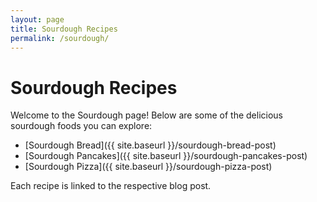 ```yaml
---
layout: page
title: Sourdough Recipes
permalink: /sourdough/
---
```


# Sourdough Recipes

Welcome to the Sourdough page! Below are some of the delicious sourdough foods you can explore:

- [Sourdough Bread]({{ site.baseurl }}/sourdough-bread-post)
- [Sourdough Pancakes]({{ site.baseurl }}/sourdough-pancakes-post)
- [Sourdough Pizza]({{ site.baseurl }}/sourdough-pizza-post)

Each recipe is linked to the respective blog post.
